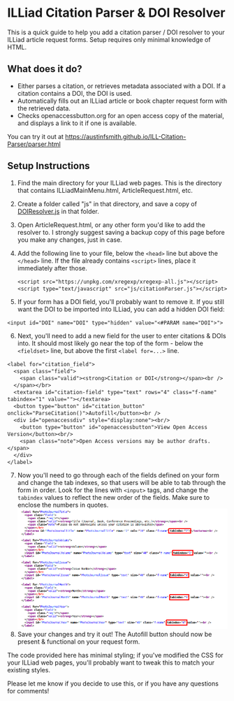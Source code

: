 # ILLiad Citation Parser & DOI Resolver

This is a quick guide to help you add a citation parser / DOI resolver to your ILLiad article request forms. Setup requires only minimal knowledge of HTML.

## What does it do?

- Either parses a citation, or retrieves metadata associated with a DOI. If a citation contains a DOI, the DOI is used.
- Automatically fills out an ILLiad article or book chapter request form with the retrieved data.
- Checks openaccessbutton.org for an open access copy of the material, and displays a link to it if one is available.

You can try it out at <https://austinfsmith.github.io/ILL-Citation-Parser/parser.html>

## Setup Instructions

1. Find the main directory for your ILLiad web pages. This is the directory that contains ILLiadMainMenu.html, ArticleRequest.html, etc.
2. Create a folder called "js" in that directory, and save a copy of [DOIResolver.js](https://github.com/austinfsmith/ILL-DOI-Resolver/blob/master/DOIResolver.js) in that folder.
3. Open ArticleRequest.html, or any other form you'd like to add the resolver to. I strongly suggest saving a backup copy of this page before you make any changes, just in case.
4. Add the following line to your file, below the `<head>` line but above the `</head>` line. If the file already contains `<script>` lines, place it immediately after those.

    ```
	<script src="https://unpkg.com/xregexp/xregexp-all.js"></script>
	<script type="text/javascript" src="js/citationParser.js"></script>
    ```
5. If your form has a DOI field, you'll probably want to remove it. If you still want the DOI to be imported into ILLiad, you can add a hidden DOI field:

```
<input id="DOI" name="DOI" type="hidden" value="<#PARAM name="DOI">">
```
6. Next, you'll need to add a new field for the user to enter citations & DOIs into. It should most likely go near the top of the form - below the `<fieldset>` line, but above the first `<label for=...>` line.

```
<label for="citation_field">
  <span class="field">
    <span class="valid"><strong>Citation or DOI</strong></span><br />
  </span></br>
  <textarea id="citation-field" type="text" rows="4" class="f-name" tabindex="1" value=""></textarea>
  <button type="button" id="citation_button" onclick="ParseCitation()">Autofill</button><br />
  <div id="openaccessdiv" style="display:none"><br/>
    <button type="button" id="openaccessbutton">View Open Access Version</button><br/>
    <span class="note">Open Access versions may be author drafts.</span>
  </div>
</label>
```
7. Now you'll need to go through each of the fields defined on your form and change the tab indexes, so that users will be able to tab through the form in order. Look for the lines with `<input>` tags, and change the `tabindex` values to reflect the new order of the fields. Make sure to enclose the numbers in quotes.
![tabindex screenshot](tabindexscreenshot.png)
8. Save your changes and try it out! The Autofill button should now be present & functional on your request form.

The code provided here has minimal styling; if you've modified the CSS for your ILLiad web pages, you'll probably want to tweak this to match your existing styles.


Please let me know if you decide to use this, or if you have any questions for comments!

